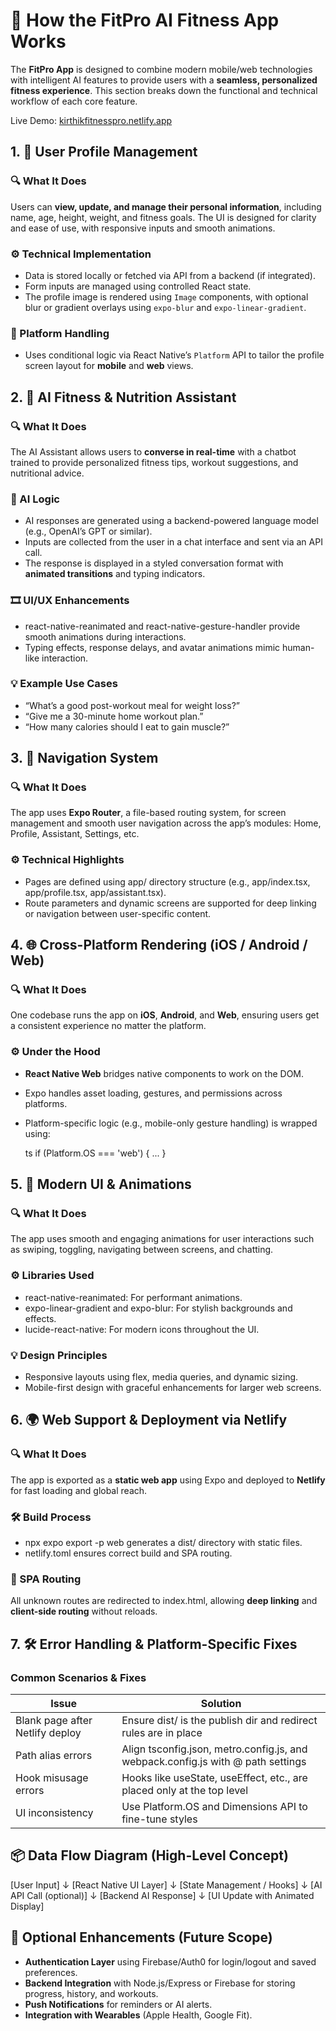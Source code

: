 
# 🧠 How the FitPro AI Fitness App Works

The **FitPro App** is designed to combine modern mobile/web technologies with intelligent AI features to provide users with a **seamless, personalized fitness experience**. This section breaks down the functional and technical workflow of each core feature.

 Live Demo: [kirthikfitnesspro.netlify.app](https://kirthikfitnesspro.netlify.app/)

## 1. 👤 **User Profile Management**

### 🔍 What It Does

Users can **view, update, and manage their personal information**, including name, age, height, weight, and fitness goals. The UI is designed for clarity and ease of use, with responsive inputs and smooth animations.

### ⚙️ Technical Implementation

* Data is stored locally or fetched via API from a backend (if integrated).
* Form inputs are managed using controlled React state.
* The profile image is rendered using `Image` components, with optional blur or gradient overlays using `expo-blur` and `expo-linear-gradient`.

### 🔐 Platform Handling

* Uses conditional logic via React Native’s `Platform` API to tailor the profile screen layout for **mobile** and **web** views.


## 2. 🤖 **AI Fitness & Nutrition Assistant**

### 🔍 What It Does

The AI Assistant allows users to **converse in real-time** with a chatbot trained to provide personalized fitness tips, workout suggestions, and nutritional advice.

### 🤖 AI Logic

* AI responses are generated using a backend-powered language model (e.g., OpenAI’s GPT or similar).
* Inputs are collected from the user in a chat interface and sent via an API call.
* The response is displayed in a styled conversation format with **animated transitions** and typing indicators.

### 🎞️ UI/UX Enhancements

* react-native-reanimated and react-native-gesture-handler provide smooth animations during interactions.
* Typing effects, response delays, and avatar animations mimic human-like interaction.

### 💡 Example Use Cases

* “What’s a good post-workout meal for weight loss?”
* “Give me a 30-minute home workout plan.”
* “How many calories should I eat to gain muscle?”


## 3. 🧭 **Navigation System**

### 🔍 What It Does

The app uses **Expo Router**, a file-based routing system, for screen management and smooth user navigation across the app’s modules: Home, Profile, Assistant, Settings, etc.

### ⚙️ Technical Highlights

* Pages are defined using app/ directory structure (e.g., app/index.tsx, app/profile.tsx, app/assistant.tsx).
* Route parameters and dynamic screens are supported for deep linking or navigation between user-specific content.


## 4. 🌐 **Cross-Platform Rendering (iOS / Android / Web)**

### 🔍 What It Does

One codebase runs the app on **iOS**, **Android**, and **Web**, ensuring users get a consistent experience no matter the platform.

### ⚙️ Under the Hood

* **React Native Web** bridges native components to work on the DOM.
* Expo handles asset loading, gestures, and permissions across platforms.
* Platform-specific logic (e.g., mobile-only gesture handling) is wrapped using:

  ts
  if (Platform.OS === 'web') { ... }

## 5. 🎨 **Modern UI & Animations**

### 🔍 What It Does

The app uses smooth and engaging animations for user interactions such as swiping, toggling, navigating between screens, and chatting.

### ⚙️ Libraries Used

* react-native-reanimated: For performant animations.
* expo-linear-gradient and expo-blur: For stylish backgrounds and effects.
* lucide-react-native: For modern icons throughout the UI.

### 💡 Design Principles

* Responsive layouts using flex, media queries, and dynamic sizing.
* Mobile-first design with graceful enhancements for larger web screens.

## 6. 🌍 **Web Support & Deployment via Netlify**

### 🔍 What It Does

The app is exported as a **static web app** using Expo and deployed to **Netlify** for fast loading and global reach.

### 🛠 Build Process

* npx expo export -p web generates a dist/ directory with static files.
* netlify.toml ensures correct build and SPA routing.

### 🔁 SPA Routing

All unknown routes are redirected to index.html, allowing **deep linking** and **client-side routing** without reloads.

## 7. 🛠 Error Handling & Platform-Specific Fixes

### Common Scenarios & Fixes

| Issue                           | Solution                                                                                 |
| ------------------------------- | ---------------------------------------------------------------------------------------- |
| Blank page after Netlify deploy | Ensure dist/ is the publish dir and redirect rules are in place                          |
| Path alias errors               | Align tsconfig.json, metro.config.js, and webpack.config.js with @ path settings         |
| Hook misusage errors            | Hooks like useState, useEffect, etc., are placed only at the top level                   |
| UI inconsistency                | Use Platform.OS and Dimensions API to fine-tune styles                                   |


## 📦 Data Flow Diagram (High-Level Concept)

[User Input]
     ↓
[React Native UI Layer]
     ↓
[State Management / Hooks]
     ↓
[AI API Call (optional)]
     ↓
[Backend AI Response]
     ↓
[UI Update with Animated Display]


## 🔐 Optional Enhancements (Future Scope)

* **Authentication Layer** using Firebase/Auth0 for login/logout and saved preferences.
* **Backend Integration** with Node.js/Express or Firebase for storing progress, history, and workouts.
* **Push Notifications** for reminders or AI alerts.
* **Integration with Wearables** (Apple Health, Google Fit).


